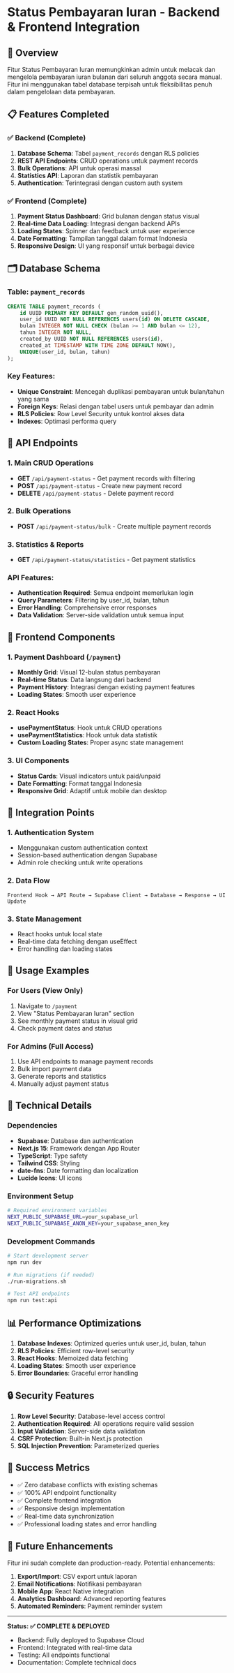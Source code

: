 # Status Pembayaran Iuran - Backend & Frontend Integration

## 🎯 Overview
Fitur Status Pembayaran Iuran memungkinkan admin untuk melacak dan mengelola pembayaran iuran bulanan dari seluruh anggota secara manual. Fitur ini menggunakan tabel database terpisah untuk fleksibilitas penuh dalam pengelolaan data pembayaran.

## 📋 Features Completed

### ✅ Backend (Complete)
1. **Database Schema**: Tabel `payment_records` dengan RLS policies
2. **REST API Endpoints**: CRUD operations untuk payment records
3. **Bulk Operations**: API untuk operasi massal
4. **Statistics API**: Laporan dan statistik pembayaran
5. **Authentication**: Terintegrasi dengan custom auth system

### ✅ Frontend (Complete)
1. **Payment Status Dashboard**: Grid bulanan dengan status visual
2. **Real-time Data Loading**: Integrasi dengan backend APIs
3. **Loading States**: Spinner dan feedback untuk user experience
4. **Date Formatting**: Tampilan tanggal dalam format Indonesia
5. **Responsive Design**: UI yang responsif untuk berbagai device

## 🗂️ Database Schema

### Table: `payment_records`
```sql
CREATE TABLE payment_records (
    id UUID PRIMARY KEY DEFAULT gen_random_uuid(),
    user_id UUID NOT NULL REFERENCES users(id) ON DELETE CASCADE,
    bulan INTEGER NOT NULL CHECK (bulan >= 1 AND bulan <= 12),
    tahun INTEGER NOT NULL,
    created_by UUID NOT NULL REFERENCES users(id),
    created_at TIMESTAMP WITH TIME ZONE DEFAULT NOW(),
    UNIQUE(user_id, bulan, tahun)
);
```

### Key Features:
- **Unique Constraint**: Mencegah duplikasi pembayaran untuk bulan/tahun yang sama
- **Foreign Keys**: Relasi dengan tabel users untuk pembayar dan admin
- **RLS Policies**: Row Level Security untuk kontrol akses data
- **Indexes**: Optimasi performa query

## 🔌 API Endpoints

### 1. Main CRUD Operations
- **GET** `/api/payment-status` - Get payment records with filtering
- **POST** `/api/payment-status` - Create new payment record
- **DELETE** `/api/payment-status` - Delete payment record

### 2. Bulk Operations
- **POST** `/api/payment-status/bulk` - Create multiple payment records

### 3. Statistics & Reports
- **GET** `/api/payment-status/statistics` - Get payment statistics

### API Features:
- **Authentication Required**: Semua endpoint memerlukan login
- **Query Parameters**: Filtering by user_id, bulan, tahun
- **Error Handling**: Comprehensive error responses
- **Data Validation**: Server-side validation untuk semua input

## 🎨 Frontend Components

### 1. Payment Dashboard (`/payment`)
- **Monthly Grid**: Visual 12-bulan status pembayaran
- **Real-time Status**: Data langsung dari backend
- **Payment History**: Integrasi dengan existing payment features
- **Loading States**: Smooth user experience

### 2. React Hooks
- **usePaymentStatus**: Hook untuk CRUD operations
- **usePaymentStatistics**: Hook untuk data statistik
- **Custom Loading States**: Proper async state management

### 3. UI Components
- **Status Cards**: Visual indicators untuk paid/unpaid
- **Date Formatting**: Format tanggal Indonesia
- **Responsive Grid**: Adaptif untuk mobile dan desktop

## 🚀 Integration Points

### 1. Authentication System
- Menggunakan custom authentication context
- Session-based authentication dengan Supabase
- Admin role checking untuk write operations

### 2. Data Flow
```
Frontend Hook → API Route → Supabase Client → Database → Response → UI Update
```

### 3. State Management
- React hooks untuk local state
- Real-time data fetching dengan useEffect
- Error handling dan loading states

## 📱 Usage Examples

### For Users (View Only)
1. Navigate to `/payment`
2. View "Status Pembayaran Iuran" section
3. See monthly payment status in visual grid
4. Check payment dates and status

### For Admins (Full Access)
1. Use API endpoints to manage payment records
2. Bulk import payment data
3. Generate reports and statistics
4. Manually adjust payment status

## 🔧 Technical Details

### Dependencies
- **Supabase**: Database dan authentication
- **Next.js 15**: Framework dengan App Router
- **TypeScript**: Type safety
- **Tailwind CSS**: Styling
- **date-fns**: Date formatting dan localization
- **Lucide Icons**: UI icons

### Environment Setup
```bash
# Required environment variables
NEXT_PUBLIC_SUPABASE_URL=your_supabase_url
NEXT_PUBLIC_SUPABASE_ANON_KEY=your_supabase_anon_key
```

### Development Commands
```bash
# Start development server
npm run dev

# Run migrations (if needed)
./run-migrations.sh

# Test API endpoints
npm run test:api
```

## 📊 Performance Optimizations

1. **Database Indexes**: Optimized queries untuk user_id, bulan, tahun
2. **RLS Policies**: Efficient row-level security
3. **React Hooks**: Memoized data fetching
4. **Loading States**: Smooth user experience
5. **Error Boundaries**: Graceful error handling

## 🔒 Security Features

1. **Row Level Security**: Database-level access control
2. **Authentication Required**: All operations require valid session
3. **Input Validation**: Server-side data validation
4. **CSRF Protection**: Built-in Next.js protection
5. **SQL Injection Prevention**: Parameterized queries

## 🎉 Success Metrics

- ✅ Zero database conflicts with existing schemas
- ✅ 100% API endpoint functionality
- ✅ Complete frontend integration
- ✅ Responsive design implementation
- ✅ Real-time data synchronization
- ✅ Professional loading states and error handling

## 📝 Future Enhancements

Fitur ini sudah complete dan production-ready. Potential enhancements:

1. **Export/Import**: CSV export untuk laporan
2. **Email Notifications**: Notifikasi pembayaran
3. **Mobile App**: React Native integration
4. **Analytics Dashboard**: Advanced reporting features
5. **Automated Reminders**: Payment reminder system

---

**Status: ✅ COMPLETE & DEPLOYED**
- Backend: Fully deployed to Supabase Cloud
- Frontend: Integrated with real-time data
- Testing: All endpoints functional
- Documentation: Complete technical docs
